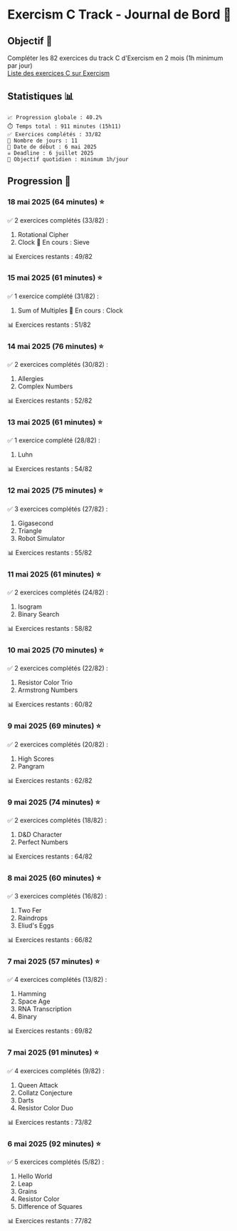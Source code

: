 # Exercism C Track - Journal de Bord 🚀

## Objectif 🎯
Compléter les 82 exercices du track C d'Exercism en 2 mois (1h minimum par jour)  
[Liste des exercices C sur Exercism](https://exercism.org/tracks/c/exercises)


## Statistiques 📊
```
📈 Progression globale : 40.2%
⏱️ Temps total : 911 minutes (15h11)
✅ Exercices complétés : 33/82
📆 Nombre de jours : 11
📅 Date de début : 6 mai 2025
☠️ Deadline : 6 juillet 2025
🎯 Objectif quotidien : minimum 1h/jour
```

## Progression 📝

### 18 mai 2025 (64 minutes) ⭐
✅ 2 exercices complétés (33/82) :
1. Rotational Cipher
2. Clock
🔄 En cours : Sieve

📊 Exercices restants : 49/82

### 15 mai 2025 (61 minutes) ⭐
✅ 1 exercice complété (31/82) :
1. Sum of Multiples
🔄 En cours : Clock

📊 Exercices restants : 51/82

### 14 mai 2025 (76 minutes) ⭐
✅ 2 exercices complétés (30/82) :
1. Allergies
2. Complex Numbers

📊 Exercices restants : 52/82

### 13 mai 2025 (61 minutes) ⭐
✅ 1 exercice complété (28/82) :
1. Luhn

📊 Exercices restants : 54/82

### 12 mai 2025 (75 minutes) ⭐
✅ 3 exercices complétés (27/82) :
1. Gigasecond
2. Triangle
3. Robot Simulator

📊 Exercices restants : 55/82

### 11 mai 2025 (61 minutes) ⭐
✅ 2 exercices complétés (24/82) :
1. Isogram
2. Binary Search

📊 Exercices restants : 58/82

### 10 mai 2025 (70 minutes) ⭐
✅ 2 exercices complétés (22/82) :
1. Resistor Color Trio
2. Armstrong Numbers

📊 Exercices restants : 60/82

### 9 mai 2025 (69 minutes) ⭐
✅ 2 exercices complétés (20/82) :
1. High Scores
2. Pangram

📊 Exercices restants : 62/82

### 9 mai 2025 (74 minutes) ⭐
✅ 2 exercices complétés (18/82) :
1. D&D Character
2. Perfect Numbers

📊 Exercices restants : 64/82

### 8 mai 2025 (60 minutes) ⭐
✅ 3 exercices complétés (16/82) :
1. Two Fer
2. Raindrops
3. Eliud's Eggs

📊 Exercices restants : 66/82

### 7 mai 2025 (57 minutes) ⭐
✅ 4 exercices complétés (13/82) :
1. Hamming
2. Space Age
3. RNA Transcription
4. Binary

📊 Exercices restants : 69/82

### 7 mai 2025 (91 minutes) ⭐
✅ 4 exercices complétés (9/82) :
1. Queen Attack
2. Collatz Conjecture
3. Darts
4. Resistor Color Duo

📊 Exercices restants : 73/82

### 6 mai 2025 (92 minutes) ⭐
✅ 5 exercices complétés (5/82) :
1. Hello World
2. Leap
3. Grains
4. Resistor Color
5. Difference of Squares

📊 Exercices restants : 77/82
